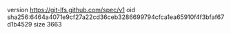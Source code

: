 version https://git-lfs.github.com/spec/v1
oid sha256:6464a4071e9cf27a22cd36ceb3286699794cfca1ea65910f4f3bfaf67d1b4529
size 3663
